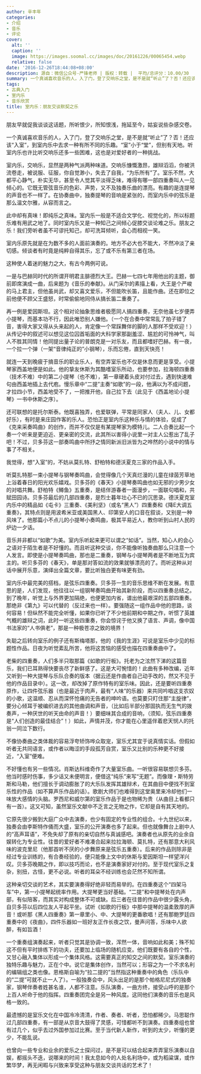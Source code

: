 ```yaml
---
author: 辛丰年
categories:
- 介绍
- 音乐
- 评论
cover:
  alt: ''
  caption: ''
  image: https://images.soomal.cc/images/doc/20161226/00065454.webp
  relative: false
date: '2016-12-26T18:44:08+08:00'
description: 源自：微信公众号-严锋老师 | 版权：转载 |  平均/总评分：10.00/30
summary: 一个真诚喜欢音乐的人，入了门，登了交响乐之堂，是不是就“听止”了？否！还应该“入室”，到室内乐中去求一种有所不同的乐趣。“室”小于“堂”，但别有天地。听室内乐也许比听交响乐还多一些困难，这也是对爱好者的一种挑战。
tags:
- 古典入门
- 室内乐
- 音乐欣赏
title: 室内乐：朋友交谈默契之乐
---
```


朋友早就促我谈谈这话题，所听恨少，所知恨浅，拖延至今，姑妄说些杂感交卷。

一个真诚喜欢音乐的人，入了门，登了交响乐之堂，是不是就“听止”了？否！还应该“入室”，到室内乐中去求一种有所不同的乐趣。“室”小于“堂”，但别有天地。听室内乐也许比听交响乐还多一些困难，这也是对爱好者的一种挑战。

室内乐，交响乐，显然是两种气派两种味道。交响乐慷慨激昂，雄辩滔滔，你被洪流卷走，被说服、征服，你自觉渺小，失去了自我，“为乐所有”了。室乐不然，大都平心静气，朴实无华，甚至令人觉其平淡得乏味，难得有哪一部四重奏叫人一见倾心的。它既无管弦音乐的色彩、声势，又不及独奏乐曲的漂亮。有趣的是连提琴的声音也不一样了。在协奏曲中，独奏提琴的音响是紧张的，而室内乐中的弦乐是那么温文尔雅，从容而言之。

此中却有真味！即纯乐之真味。室内乐一般是不适合文学化、视觉化的，所以标题乐难有用武之地了。同时室内乐又是一种知己之间倾心促膝交谈论难之乐。朋友之乐！我们旁听者虽不可谬托知己，却可洗耳倾听，会心而相视一笑。

室内乐原先就是在为数不多的人面前演奏的。地方不必大也不能大，不然冲淡了亲切感。倾谈者有时竟是纯粹自得其乐，忘了或不乐有第三者在场。

这种使人着迷的魅力之大，有古今两例可说。

一是与巴赫同时代的所谓开明君主腓德烈大王。巴赫一七四七年用他出的主题，御前即席演成一曲，后来题为《音乐的奉献》。从门采尔的素描上看，大王是个严峻的马上君主，但他虽尚武，却又喜文爱乐，不但能吹长笛，且能作曲。还在即位之前他便不顾父王盛怒，时常偷偷地同侍从搞长笛二重奏了。

再一例是爱因斯坦。这个相对论抽象思维者极愿同人搞四重奏，无奈他虽七岁便弄小提琴，而基本功不行，因此唯恐别人嫌他。（一个在合奏中常常乱了拍子错了音，害得大家又得从头来起的人，肯定像一个常踩舞伴的脚的人那样不受欢迎！）从传记中的叙述可以想见这位囚首垢面的大科学家那副羞涩、尴尬的可怜神气，叫人不胜其同情！他同提出量子论的普朗克是一对乐友，而且都嗜好巴赫。有一夜，一个拉一个弹（一架“音律纯正的”小钢琴），乐而忘倦，直到天快亮！

就连一天到晚疲于搞音乐的职业乐人，有空弄室乐也不仅是休息而更是享受。小提琴家西盖地便是如此。他的挚友休斯为其酷嗜室乐所动，也要参加，拉海顿四重奏（技术不难）中的第二小提琴（也不难），第一章硬着头皮对付过去，遇到快速难句由西盖地插上去代庖。慢乐章中“二提”主奏“如歌”的一段，他满以为不成问题，才拉四小节，西盖地受不了，一把推开他，自己拉下去（此见于《西盖地论小提琴》一书中休斯之序）。

还可联想的是托尔斯泰。他既喜独弄，也爱联弹，平常是同家人（夫人、儿、女都好乐），有时是来庄园作客的乐人。恐怕正是室内乐这种乐与情的体验，促成了《克来采奏鸣曲》的创作，而并不仅仅是有某提琴家为模特儿。二人合奏比起一个奏一个听来是更迫近、更亲密的交流，此其所以害得小说里一对主人公惹出了乱子吧！不过，贝多芬这一部奏鸣曲中所抒之情同新派旧派皆为之哗然的小说中的情与事了不相关。

我觉得，想“入室”的，不妨从莫扎特、舒柏特和德沃夏克三家的作品入手。

听莫扎特那一束小提琴与钢琴奏鸣曲，会觉得像几个天真烂漫的儿童在绿茵芳草地上浴着春日的阳光欢乐嬉戏。贝多芬的《春天》小提琴奏鸣曲也如无邪的少男少女的对唱共舞。舒柏特《鳟鱼》五重奏，是结伴游春者一面漫步，一面联句唱和，共赋田园诗。贝多芬最后的几部四重奏，是烈士暮年壮心不已的沉思录。德沃夏克室内乐中的精品如《屯卡》三重奏、《美利坚》（或名“黑人”）四重奏和《降E大调五重奏》，其特点则是用波希米亚或美国黑人、印第安人的口音在叙谈，又别是一种风味了。他那篇小不点儿的小提琴小奏鸣曲，极其平易近人，教你听到山村人民的炉边一夕话。

音乐并非都以“如歌”为美。室内乐听起来更可以谓之“如话”。当然，知心人的会心之语对于陌生者是不好懂的。而且听这种交谈，你不能像听独奏曲那么只注意一个人发言。即使是小提琴奏鸣曲，那也是二重奏，钢琴与小提琴两者是不断地互为宾主的。听贝多芬的《春天》，单是那对答如流的效果就够漂亮的了。而听这种从对话中展开乐意，演绎出全篇文章，要比听独白更有味更有劲。

室内乐中最完美的搭档，是弦乐四重奏。贝多芬一生的音乐思维不断在发展。有意思的是，人们发现，他往往以一组钢琴奏鸣曲开始其新阶段，而以四重奏总结之。到了晚年，听觉上与外界更加隔绝，也便更加内省，谱出他最艰深的五部四重奏。那绝非《第九》可以代替的（反过来也一样）。要强随这一组作品中他的思路，谈何容易！但纵然不能完全听懂，如果你已听了不少他前期和中期之作，听惯了英雄气概的雄辩之词，此时一听这些四重奏，你会惊诧于他又换了语言、声调，像中国书法家的“人书俱老”，那是一种极苍凉之致的境界！

失聪之后转向室乐的例子还有斯梅塔那，他的《我的生涯》可说是室乐中少见的标题性作品。日夜为听觉紊乱所苦，他将这苦恼的感受也描在四重奏曲中了。

老柴的四重奏，人们多半只取那篇《如歌的行板》。托老为之泫然下涕的这篇音乐，我们已耳熟得快要丧尽了新鲜感了。这是大可惋惜的！此曲有多种改编，近年又听到一种大提琴与乐队合奏的版本（据云还是作曲者自己动手改的，然又不见于他的作品目录中）。这一改，却改掉了原作特有的室乐味。因此，还是要听四重奏原作，让四件弦乐器（也是最近于肉声，最有“人味”的乐器）来共同吟唱这支农奴的小歌，这温顺、忍从而深怀怆痛的无告者的呻吟语。也莫要只盯住那“主旋律”，要分心倾耳于被编织进去的其他曲调和声音，（比如后半部分那固执而无生气的拨奏声，一种厌世的听天由命的声音！）要细味其合成的音响，（须知，弦乐四重奏是“人们创造的最佳结合”！）如此，声情并茂，你才能在心里遥伴着悲天悯人的托翁一同泣下数行。

不像协奏曲之类体裁的容易浮夸矫饰哗众取宠，室乐尤其宜于说真情实话。但假如听者无共同语言，或作者以晦涩的手段孤芳自赏，室乐又比别的乐种更不好接近，“入室”便难。

不好懂也有另一些情况。肖斯达科维奇作了大量室乐曲。一听很容易联想贝多芬。他当时感时伤事，多少话又未便明言，便借这“纯乐”来写“无题”。而像理・斯特劳斯和马勒，他们擅长于调动膨胀了的大乐队发挥其雄辩术，在其曲目中便找不到室乐性的作品（如不算声乐作品的话）。歌剧大师们也难得到这堂奥里来冷却他们一味放大感情的头脑。罗西尼和威尔第的室乐作品于是也物稀为贵（从曲目上看都只有一首）。这又可知，虽然室乐文献中不乏言之无物之作，它却是自有其天地的。

它原先很少搬到大庭广众中去演奏，也少有固定的专业性的组合。十九世纪以来，独奏会由李斯特作俑而大盛，室乐的公开演奏也多了起来。但也就像舞台上剧中人的“高声耳语”，不免失却了原有的亲切自然与真诚感吧。演奏者也从原先的业余自娱转化为专业性。往昔的爱好者不难凑合起来拉拉海顿、莫扎特，还有那意大利风味的波克里尼（他那首听不厌的小步舞原来是弦乐五重奏）。后来的作品则除非是经过专业训练的，有合奏经验的，便只能像上文中的休斯与爱因斯坦一样望洋兴叹。贝多芬晚期之作，即以技巧而论，也不是演奏家好对付的。至于现代室乐之复杂，别扭，古怪，更不必说。听者的耳朵不经训练也会茫然不知所谓。

这种亲切交谈的艺术，其实要演奏得好绝非轻而易举的。在四重奏这个“四架马车”中，第一小提琴起统率作用。大提琴更当好基础。“二提”和中提琴处在内声部，有似陪客，而其实对构成整体不可或缺。后三者在往昔的作品中很少露头角，自贝多芬以后四位友人平起平坐。试听《如歌的行板》中那中提琴的温柔敦厚的声音！或听那《黑人四重奏》第一章里小、中、大提琴的更番歌唱！还有那鲍罗廷四重奏中的《夜曲》，四件乐器如一班好友正作长夜之饮，曼声问答，乐味中人欲醉，有如旨酒！

一个重奏组演奏起来，听者只觉其是协调一致，浑然一体，音响如此和美；殊不知这不但有平时排练下的功夫，还要加上临场的随机应变。他们既要有各自的个性，又甘心融入集体以形成一个集体风格。这需要真正的知交之间的默契。室乐演奏的独特乐趣与魅力，正在个中。说它是集体创作，当然可以；形容之为一个不求名利的编辑组之类也像。恩格斯自喻为“拉二提的”当然指这种重奏中的角色（乐队中的“二提”可就不止一人了）。一般独奏会中，风头出足的是那个帕格尼尼式的独奏家，钢琴伴奏者姓甚名谁，人都不注意。乐队演奏，一曲方终，接受山呼的是那个上百人听命于他的指挥。四重奏团完全是另一种风度。这同他们演奏的音乐也是风格一致的。

最遗憾的是室乐文化在中国冷冷清清，作者、奏者、听者，恐怕都稀少。马思聪作过几部四重奏，有一部是从京音大鼓得了灵感，可惜都听不到演奏。四重奏组也曾有过几个，似乎去过外国参加过比赛。至于当代新人新作，听到的太少，听懂的更少，不能乱说。

也曾向一些专业和业余的爱乐之士探问过，是不是可以结合起来弄弄室乐演奏以自娱，都摇头不迭，说哪来的时间！我太息如今的人处名利场中，或为稻粱谋，或作繁华梦，再无闲暇与兴致来享受这种与朋友交谈共话的艺术了！